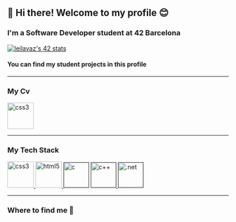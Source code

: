 <h2>👋 Hi there! Welcome to my profile 😊</h2>

<h3>I'm a Software Developer student at 42 Barcelona</h3>

<a href="https://github.com/JaeSeoKim/badge42"><img src="https://badge42.vercel.app/api/v2/clg46e5k1004408l9mk7qie53/stats?cursusId=21&coalitionId=206" alt="leilavaz's 42 stats" /></a>

<h4>You can find my student projects in this profile</h4>
<hr></hr>

<h3>My Cv</h3>
<p>
<a href="https://drive.google.com/file/d/1n7_H5Ib0Fhvm8-R_ADeHroyacLtacTRq/view?usp=drive_link"><img src="https://img.icons8.com/?size=512&id=pdBSiDfIl6Vo&format=png" alt="css3" width="60" height="60"/></a>
</p>

<hr></hr>
<h3>My Tech Stack</h3>

<p align="left">
          <a href="https://www.w3schools.com/css/" target="_blank"> <img src="https://www.svgrepo.com/show/353623/css-3.svg" alt="css3" width="60" height="60"/> </a> 
          <a href="https://www.w3.org/html/" target="_blank"> <img src="https://www.svgrepo.com/show/353884/html-5.svg" alt="html5" width="60" height="60"/> </a>
          <a href="" target="_blank"> <img src="https://www.svgrepo.com/show/353528/c.svg" alt="c" width="58" height="58"/></a>
          <a href="" target="_blank"> <img src="https://www.svgrepo.com/show/353614/c-plusplus.svg" alt="c++" width="58" height="58"/> </a>
          <a href="" target="_blank"> <img src="https://www.svgrepo.com/show/353668/dotnet.svg" alt=".net" width="58" height="58"/> </a>
</p>

<hr></hr>
<h3>Where to find me 🔎</h3>
<p>                                                                                                                           
<a href="https://www.linkedin.com/in/leila-vazquez/" target="blank"><img align="center" src="https://img.shields.io/badge/LinkedIn-0077B5?style=for-the-badge&logo=linkedin&logoColor=white" alt=""/></a>
<a href="mailto:leilavazquez7021@gmail.com " target="blank"><img align="center" src="https://img.shields.io/badge/Gmail-D14836?style=for-the-badge&logo=gmail&logoColor=white" alt="" /></a>
</p>

<!---
LeilaVazquez/LeilaVazquez is a ✨ special ✨ repository because its `README.md` (this file) appears on your GitHub profile.
You can click the Preview link to take a look at your changes.
--->
